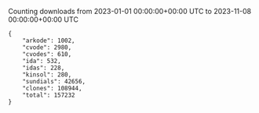 
Counting downloads from 2023-01-01 00:00:00+00:00 UTC to 2023-11-08 00:00:00+00:00 UTC

```
{
    "arkode": 1002,
    "cvode": 2980,
    "cvodes": 610,
    "ida": 532,
    "idas": 228,
    "kinsol": 280,
    "sundials": 42656,
    "clones": 108944,
    "total": 157232
}
```
